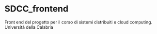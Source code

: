 # SDCC_frontend
Front end del progetto per il corso di sistemi distribuiti e cloud computing. Università della Calabria
